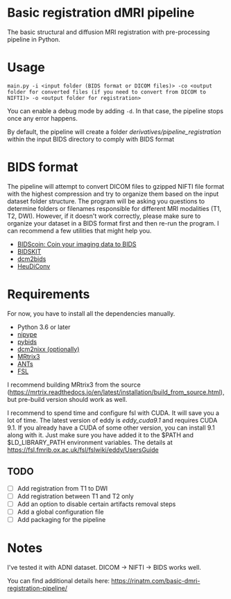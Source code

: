 # Basic registration dMRI pipeline
The basic structural and diffusion MRI registration with pre-processing pipeline in Python.

# Usage
`main.py -i <input folder (BIDS format or DICOM files)> -co <output folder for converted files (if you need to convert from DICOM to NIFTI)> -o <output folder for registration>`

You can enable a debug mode by adding `-d`. In that case, the pipeline stops once any error happens.

By default, the pipeline will create a folder *derivatives/pipeline_registration* within the input BIDS directory to comply with BIDS format

# BIDS format
The pipeline will attempt to convert DICOM files to gzipped NIFTI file format with the highest compression and try to organize them based on the input dataset folder structure. The program will be asking you questions to determine folders or filenames responsible for different MRI modalities (T1, T2, DWI). However, if it doesn't work correctly, please make sure to organize your dataset in a BIDS format first and then re-run the program.
I can recommend a few utilities that might help you.
* [BIDScoin: Coin your imaging data to BIDS](https://github.com/Donders-Institute/bidscoin)
* [BIDSKIT](https://github.com/jmtyszka/bidskit)
* [dcm2bids](https://github.com/UNFmontreal/Dcm2Bids)
* [HeuDiConv](https://github.com/nipy/heudiconv)

# Requirements
For now, you have to install all the dependencies manually.

* Python 3.6 or later
* [nipype](https://nipype.readthedocs.io/en/latest/)
* [pybids](https://github.com/bids-standard/pybids)
* [dcm2nixx (optionally)](https://github.com/rordenlab/dcm2niix)
* [MRtrix3](https://www.mrtrix.org/)
* [ANTs](http://stnava.github.io/ANTs/)
* [FSL](https://fsl.fmrib.ox.ac.uk/)

I recommend building MRtrix3 from the source (https://mrtrix.readthedocs.io/en/latest/installation/build_from_source.html), but pre-build version should work as well.

I recommend to spend time and configure fsl with CUDA. It will save you a lot of time. The latest version of eddy is *eddy_cuda9.1* and requires CUDA 9.1. If you already have a CUDA of some other version, you can install 9.1 along with it. Just make sure you have added it to the $PATH and $LD_LIBRARY_PATH environment variables.
The details at https://fsl.fmrib.ox.ac.uk/fsl/fslwiki/eddy/UsersGuide

## TODO
* [ ] Add registration from T1 to DWI
* [ ] Add registration between T1 and T2 only
* [ ] Add an option to disable certain artifacts removal steps
* [ ] Add a global configuration file
* [ ] Add packaging for the pipeline

# Notes
I've tested it with ADNI dataset. DICOM -> NIFTI -> BIDS works well.

You can find additional details here: https://rinatm.com/basic-dmri-registration-pipeline/
